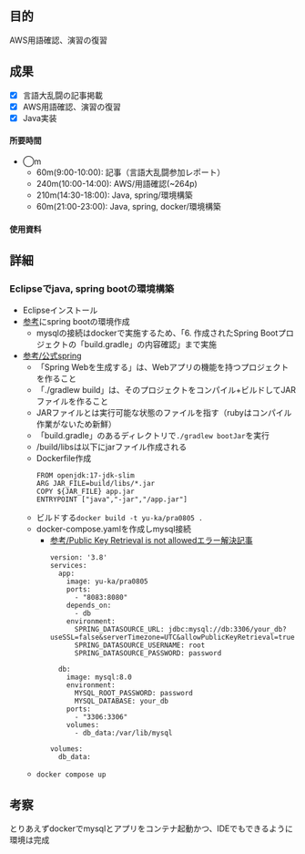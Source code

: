 ## 目的
<!-- 目的(〜を知りたい/〜を実装したい) -->
AWS用語確認、演習の復習
## 成果
<!-- 成果(できたこと/できなかったこと) -->
- [x] 言語大乱闘の記事掲載
- [x] AWS用語確認、演習の復習
- [x] Java実装
#### 所要時間
- ◯m
  - 60m(9:00-10:00): 記事（言語大乱闘参加レポート）
  - 240m(10:00-14:00): AWS/用語確認(~264p)
  - 210m(14:30-18:00): Java, spring/環境構築
  - 60m(21:00-23:00): Java, spring, docker/環境構築

#### 使用資料
<!-- 使用資料(教材/書籍/ワークシート/Youtube) -->

## 詳細
<!-- 詳細(キーワード/プロセス//具体例を挙げる/今回の課題解決を今後に繋げられる形で記録) -->
### Eclipseでjava, spring bootの環境構築
- Eclipseインストール
- [参考](https://medium-company.com/spring-boot%e7%92%b0%e5%a2%83%e6%a7%8b%e7%af%89/)にspring bootの環境作成
  - mysqlの接続はdockerで実施するため、「6. 作成されたSpring Bootプロジェクトの「build.gradle」の内容確認」まで実施
- [参考/公式spring](https://spring.pleiades.io/guides/gs/spring-boot-docker)
  - 「Spring Webを生成する」は、Webアプリの機能を持つプロジェクトを作ること
  - 「./gradlew build」は、そのプロジェクトをコンパイル+ビルドしてJARファイルを作ること
  - JARファイルとは実行可能な状態のファイルを指す（rubyはコンパイル作業がないため新鮮）
  - 「build.gradle」のあるディレクトリで`./gradlew bootJar`を実行
  - /build/libsは以下にjarファイル作成される
  - Dockerfile作成
    ```
    FROM openjdk:17-jdk-slim
    ARG JAR_FILE=build/libs/*.jar
    COPY ${JAR_FILE} app.jar
    ENTRYPOINT ["java","-jar","/app.jar"]
    ```
  - ビルドする`docker build -t yu-ka/pra0805 .`
  - docker-compose.yamlを作成しmysql接続
    - [参考/Public Key Retrieval is not allowedエラー解決記事](https://qiita.com/yuuuka/items/2f54b07a0d8489574660)
      ```
      version: '3.8'
      services:
        app:
          image: yu-ka/pra0805
          ports:
            - "8083:8080"
          depends_on:
            - db
          environment:
            SPRING_DATASOURCE_URL: jdbc:mysql://db:3306/your_db?useSSL=false&serverTimezone=UTC&allowPublicKeyRetrieval=true
            SPRING_DATASOURCE_USERNAME: root
            SPRING_DATASOURCE_PASSWORD: password

        db:
          image: mysql:8.0
          environment:
            MYSQL_ROOT_PASSWORD: password
            MYSQL_DATABASE: your_db
          ports:
            - "3306:3306"
          volumes:
            - db_data:/var/lib/mysql

      volumes:
        db_data:
      ```
  - `docker compose up`

## 考察
<!-- 考察(今後の展望/) -->
とりあえずdockerでmysqlとアプリをコンテナ起動かつ、IDEでもできるように環境は完成